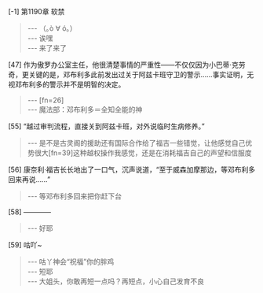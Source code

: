 
[-1] 第1190章 软禁
>--- （｡ò ∀ ó｡）<br>
>--- 诶嘿<br>
>--- 来了来了<br>

[47] 作为傲罗办公室主任，他很清楚事情的严重性——不仅仅因为小巴蒂·克劳奇，更关键的是，邓布利多此前发出过关于阿兹卡班守卫的警示……事实证明，无视邓布利多的警示并不是明智的决定。
>--- [fn=26]<br>
>--- 魔法部：邓布利多＝全知全能的神<br>

[55] “越过审判流程，直接关到阿兹卡班，对外说临时生病修养。”
>--- 是不是古灵阁的援助还有国际合作给了福吉一些错觉，让他感觉自己优势很大[fn=39]这种越权操作我感觉，还是在消耗福吉自己的声望和信服度<br>

[56] 康奈利·福吉长长地出了一口气，沉声说道，“至于威森加摩那边，等邓布利多回来再说……”
>--- 等邓布利多回来把你赶下台<br>

[58] ————
>--- 好耶<br>

[59] 咕吖~
>--- 咕丫神会“祝福”你的胖鸡<br>
>--- 短耶<br>
>--- 大姐头，你敢再短一点吗？再短点，小心自己发育不良<br>
